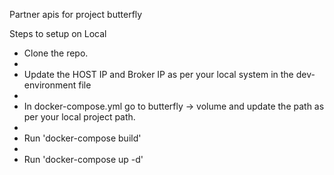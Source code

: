 Partner apis for project butterfly

Steps to setup on Local

- Clone the repo.
- 
- Update the HOST IP and Broker IP as per your local system in the dev-environment file
- 
- In docker-compose.yml go to butterfly -> volume and update the path as per your local project path.
- 
- Run 'docker-compose build'
- 
- Run 'docker-compose up -d'
